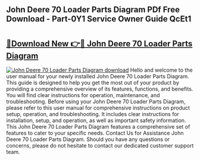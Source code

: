 ## John Deere 70 Loader Parts Diagram PDf Free Download - Part-0Y1 Service Owner Guide QcEt1

# <h2><a href="http://dft8uv7.blite.top/?on=John+Deere+70+Loader+Parts+Diagram">🔗Download New 👉🔴 John Deere 70 Loader Parts Diagram</a></h2>

[![John Deere 70 Loader Parts Diagram download](https://i.imgur.com/lujVjoI.png)](http://dft8uv7.blite.top/?on=John+Deere+70+Loader+Parts+Diagram)
Hello and welcome to the user manual for your newly installed John Deere 70 Loader Parts Diagram. This guide is designed to help you get the most out of your product by providing a comprehensive overview of its features, functions, and benefits. You will find clear instructions for operation, maintenance, and troubleshooting. Before using your John Deere 70 Loader Parts Diagram, please refer to this user manual for comprehensive instructions on product setup, operation, and troubleshooting. It includes clear instructions for installation, setup, and operation, as well as important safety information. This John Deere 70 Loader Parts Diagram features a comprehensive set of features to cater to your specific needs. Contact Us for Assistance John Deere 70 Loader Parts Diagram. Should you have any questions or concerns, please do not hesitate to contact our dedicated customer support team.
